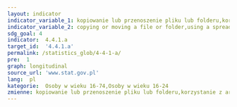 ```yaml
---
layout: indicator
indicator_variable_1: kopiowanie lub przenoszenie pliku lub folderu,korzystanie z arkuszy kalkulacyjnych,przenoszenie plików pomiędzy komputerem a innymi urządzeniami,zmienianie ustawień dowolnego oprogramowania lub systemu operacyjnego,tworzenie prezentacji lub dokumentów łączących tekst obrazki tabelki lub wykresy,wysyłanie i odbieranie e-maila,kopiowanie lub przenoszenie pliku lub folderu_,korzystanie z arkuszy kalkulacyjnych_,przenoszenie plików pomiędzy komputerem a innymi urządzeniami_,zmienianie ustawień dowolnego oprogramowania lub systemu operacyjnego_,tworzenie prezentacji lub dokumentów łączących tekst obrazki tabelki lub wykresy_,wysyłanie i odbieranie e-maila_
indicator_variable_2: copying or moving a file or folder,using a spreadsheet,transferring files between a computer and other devices,changing the settings of any software or operating system,creating presentations or documents combining text pictures tables or graphs,sending and receiving e-mails,copying or moving a file or folder_,using a spreadsheet_,transferring files between a computer and other devices_,changing the settings of any software or operating system_,creating presentations or documents combining text pictures tables or graphs_,sending and receiving e-mails_
sdg_goal: 4
indicator:  4.4.1.a
target_id:  '4.4.1.a'
permalink: /statistics_glob/4-4-1-a/
pre:  1
graph: longitudinal
source_url: 'www.stat.gov.pl'
lang:  pl
kategorie:  Osoby w wieku 16-74,Osoby w wieku 16-24
zmienne: kopiowanie lub przenoszenie pliku lub folderu,korzystanie z arkuszy kalkulacyjnych,przenoszenie plików pomiędzy komputerem a innymi urządzeniami,zmienianie ustawień dowolnego oprogramowania lub systemu operacyjnego,tworzenie prezentacji lub dokumentów łączących tekst obrazki tabelki lub wykresy,wysyłanie i odbieranie e-maila;kopiowanie lub przenoszenie pliku lub folderu,korzystanie z arkuszy kalkulacyjnych,przenoszenie plików pomiędzy komputerem a innymi urządzeniami,zmienianie ustawień dowolnego oprogramowania lub systemu operacyjnego,tworzenie prezentacji lub dokumentów łączących tekst obrazki tabelki lub wykresy,wysyłanie i odbieranie e-maila
---
```

